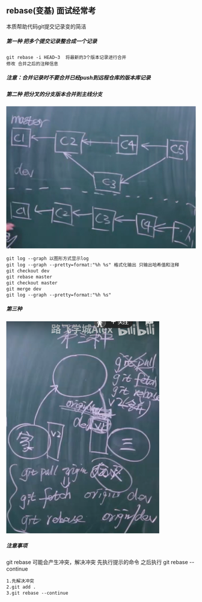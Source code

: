 ## rebase(变基)  面试经常考

本质帮助代码git提交记录变的简洁

##### 第一种 把多个提交记录整合成一个记录

```
git rebase -i HEAD~3  将最新的3个版本记录进行合并
修改 合并之后的注释信息
```



##### 注意：合并记录时不要合并已经push到远程仓库的版本库记录

##### 第二种 把分叉的分支版本合并到主线分支

![image-20220327094515063](picture/image-20220327094515063.png)

```
git log --graph 以图形方式显示log
git log --graph --pretty=format:"%h %s" 格式化输出 只输出哈希值和注释
git checkout dev
git rebase master
git checkout master
git merge dev
git log --graph --pretty=format:"%h %s"
```

##### 第三种

![image-20220327100227337](picture/image-20220327100227337.png)

##### 注意事项

git rebase 可能会产生冲突，解决冲突 先执行提示的命令 之后执行 git rebase --continue

```
1.先解决冲突
2.git add .
3.git rebase --continue
```

